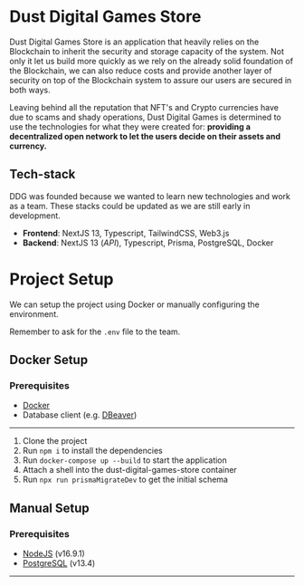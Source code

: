 # Dust Digital Games Store

Dust Digital Games Store is an application that heavily relies on the Blockchain to inherit the security and storage capacity of the system. Not only it let us build more quickly as we rely on the already solid foundation of the Blockchain, we can also reduce costs and provide another layer of security on top of the Blockchain system to assure our users are secured in both ways.

Leaving behind all the reputation that NFT's and Crypto currencies have due to scams and shady operations, Dust Digital Games is determined to use the technologies for what they were created for: **providing a decentralized open network to let the users decide on their assets and currency.**

## Tech-stack

DDG was founded because we wanted to learn new technologies and work as a team. These stacks could be updated as we are still early in development.

- **Frontend**: NextJS 13, Typescript, TailwindCSS, Web3.js
- **Backend**: NextJS 13 (_API_), Typescript, Prisma, PostgreSQL, Docker

# Project Setup

We can setup the project using Docker or manually configuring the environment.

Remember to ask for the `.env` file to the team.

## Docker Setup

### Prerequisites

- [Docker](https://docs.docker.com/get-docker/)
- Database client (e.g. [DBeaver](https://dbeaver.io/download/))

<hr>

1. Clone the project
2. Run `npm i` to install the dependencies
3. Run `docker-compose up --build` to start the application
4. Attach a shell into the dust-digital-games-store container
5. Run `npx run prismaMigrateDev` to get the initial schema

## Manual Setup

### Prerequisites

- [NodeJS](https://nodejs.org/en/download/) (v16.9.1)
- [PostgreSQL](https://www.postgresql.org/download/) (v13.4)

<hr>
